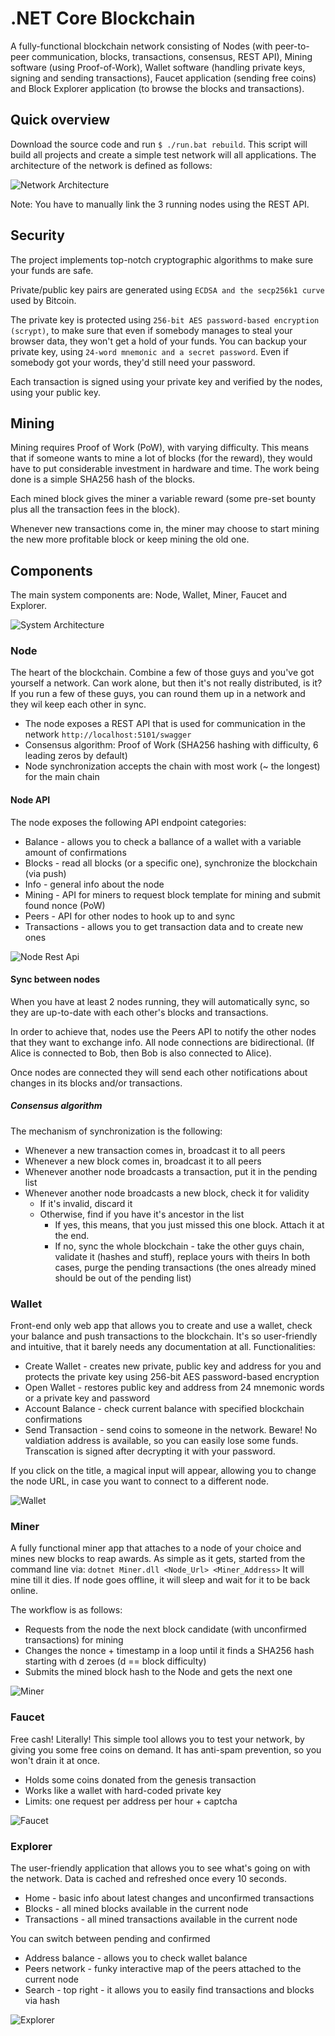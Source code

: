 # .NET Core Blockchain

A fully-functional blockchain network consisting of Nodes (with peer-to-peer communication, blocks, transactions,
consensus, REST API), Mining software (using Proof-of-Work), Wallet software (handling private keys, signing and sending transactions), 
Faucet application (sending free coins) and Block Explorer application (to browse the blocks and transactions).

## Quick overview

Download the source code and run `$ ./run.bat rebuild`. This script will build all projects and create a simple test network will all applications.
The architecture of the network is defined as follows:

![Network Architecture](docs/network-architecture.jpg)

Note: You have to manually link the 3 running nodes using the REST API.

## Security

The project implements top-notch cryptographic algorithms to make sure your funds are safe.

Private/public key pairs are generated using `ECDSA and the secp256k1 curve` used by Bitcoin.

The private key is protected using `256-bit AES password-based encryption (scrypt)`, to make sure that even if somebody manages to
steal your browser data, they won't get a hold of your funds. You can backup your private key, using `24-word mnemonic and a secret password`.
Even if somebody got your words, they'd still need your password.

Each transaction is signed using your private key and verified by the nodes, using your public key.

## Mining 

Mining requires Proof of Work (PoW), with varying difficulty. This means that if someone wants to mine a lot of blocks (for the reward),
they would have to put considerable investment in hardware and time.
The work being done is a simple SHA256 hash of the blocks.

Each mined block gives the miner a variable reward (some pre-set bounty plus all the transaction fees in the block).

Whenever new transactions come in, the miner may choose to start mining the new more profitable block or keep mining the old one.

## Components

The main system components are: Node, Wallet, Miner, Faucet and Explorer.

![System Architecture](docs/system-architecture.jpg)
### Node
The heart of the blockchain. Combine a few of those guys and you've got yourself a network.
Can work alone, but then it's not really distributed, is it? If you run a few of these guys, you can round them up in a network and they wil keep each other in sync.

* The node exposes a REST API that is used for communication in the network `http://localhost:5101/swagger`
* Consensus algorithm: Proof of Work (SHA256 hashing with difficulty, 6 leading zeros by default)
* Node synchronization accepts the chain with most work (~ the longest) for the main chain


#### Node API
The node exposes the following API endpoint categories:
* Balance - allows you to check a ballance of a wallet with a variable amount of confirmations
* Blocks - read all blocks (or a specific one), synchronize the blockchain (via push)
* Info - general info about the node
* Mining - API for miners to request block template for mining and submit found nonce (PoW)
* Peers - API for other nodes to hook up to and sync
* Transactions - allows you to get transaction data and to create new ones

![Node Rest Api](docs/node-rest-api.png)

#### Sync between nodes
When you have at least 2 nodes running, they will automatically sync, so they are up-to-date with each other's blocks and transactions.

In order to achieve that, nodes use the Peers API to notify the other nodes that they want to exchange info.
All node connections are bidirectional. (If Alice is connected to Bob, then Bob is also connected to Alice).

Once nodes are connected they will send each other notifications about changes in its blocks and/or transactions.

##### Consensus algorithm
The mechanism of synchronization is the following:
* Whenever a new transaction comes in, broadcast it to all peers
* Whenever a new block comes in, broadcast it to all peers
* Whenever another node broadcasts a transaction, put it in the pending list
* Whenever another node broadcasts a new block, check it for validity
	* If it's invalid, discard it
	* Otherwise, find if you have it's ancestor in the list
		* If yes, this means, that you just missed this one block. Attach it at the end.
		* If no, sync the whole blockchain - take the other guys chain, validate it (hashes and stuff), replace yours with theirs
		In both cases, purge the pending transactions (the ones already mined should be out of the pending list)

### Wallet
Front-end only web app that allows you to create and use a wallet, check your balance and push transactions to the blockchain.
It's so user-friendly and intuitive, that it barely needs any documentation at all.
Functionalities:
* Create Wallet - creates new private, public key and address for you and protects the private key using 256-bit AES password-based encryption
* Open Wallet - restores public key and address from 24 mnemonic words or a private key and password
* Account Balance - check current balance with specified blockchain confirmations
* Send Transaction - send coins to someone in the network. Beware! No valdiation address is available, so you can easily lose some funds. Transcation is signed after decrypting it with your password.

If you click on the title, a magical input will appear, allowing you to change the node URL,
in case you want to connect to a different node.

![Wallet](docs/wallet.png)

### Miner
A fully functional miner app that attaches to a node of your choice and mines new blocks to reap awards.
As simple as it gets, started from the command line via: `dotnet Miner.dll <Node_Url> <Miner_Address>`
It will mine till it dies. If node goes offline, it will sleep and wait for it to be back online.

The workflow is as follows:
* Requests from the node the next block candidate (with unconfirmed transactions) for mining
* Changes the nonce + timestamp in a loop until it finds a SHA256 hash starting with d zeroes (d == block difficulty)
* Submits the mined block hash to the Node and gets the next one

![Miner](docs/miner.png)

### Faucet
Free cash! Literally! This simple tool allows you to test your network, by giving you some free coins on demand.
It has anti-spam prevention, so you won't drain it at once.

* Holds some coins donated from the genesis transaction
* Works like a wallet with hard-coded private key
* Limits: one request per address per hour + captcha

![Faucet](docs/faucet.png)

### Explorer
The user-friendly application that allows you to see what's going on with the network. Data is cached and refreshed once every 10 seconds.
* Home - basic info about latest changes and unconfirmed transactions
* Blocks - all mined blocks available in the current node 
* Transactions - all mined transactions available in the current node

You can switch between pending and confirmed
* Address balance - allows you to check wallet balance
* Peers network - funky interactive map of the peers attached to the current node
* Search - top right - it allows you to easily find transactions and blocks via hash

![Explorer](docs/explorer.PNG)
